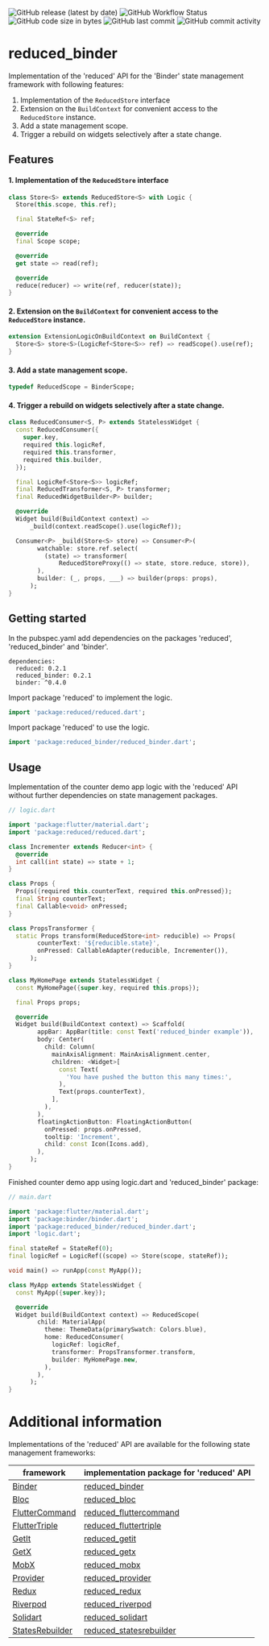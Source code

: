 ![GitHub release (latest by date)](https://img.shields.io/github/v/release/partmaster/reduced_binder)
![GitHub Workflow Status](https://img.shields.io/github/actions/workflow/status/partmaster/reduced_binder/dart.yml)
![GitHub code size in bytes](https://img.shields.io/github/languages/code-size/partmaster/reduced_binder)
![GitHub last commit](https://img.shields.io/github/last-commit/partmaster/reduced_binder)
![GitHub commit activity](https://img.shields.io/github/commit-activity/m/partmaster/reduced_binder)
# reduced_binder

Implementation of the 'reduced' API for the 'Binder' state management framework with following features:

1. Implementation of the ```ReducedStore``` interface 
2. Extension on the ```BuildContext``` for convenient access to the  ```ReducedStore``` instance.
3. Add a state management scope.
4. Trigger a rebuild on widgets selectively after a state change.

## Features

#### 1. Implementation of the ```ReducedStore``` interface 

```dart
class Store<S> extends ReducedStore<S> with Logic {
  Store(this.scope, this.ref);

  final StateRef<S> ref;

  @override
  final Scope scope;

  @override
  get state => read(ref);

  @override
  reduce(reducer) => write(ref, reducer(state));
}
```

#### 2. Extension on the ```BuildContext``` for convenient access to the  ```ReducedStore``` instance.

```dart
extension ExtensionLogicOnBuildContext on BuildContext {
  Store<S> store<S>(LogicRef<Store<S>> ref) => readScope().use(ref);
}
```

#### 3. Add a state management scope.

```dart
typedef ReducedScope = BinderScope;
```

#### 4. Trigger a rebuild on widgets selectively after a state change.

```dart
class ReducedConsumer<S, P> extends StatelessWidget {
  const ReducedConsumer({
    super.key,
    required this.logicRef,
    required this.transformer,
    required this.builder,
  });

  final LogicRef<Store<S>> logicRef;
  final ReducedTransformer<S, P> transformer;
  final ReducedWidgetBuilder<P> builder;

  @override
  Widget build(BuildContext context) =>
      _build(context.readScope().use(logicRef));

  Consumer<P> _build(Store<S> store) => Consumer<P>(
        watchable: store.ref.select(
          (state) => transformer(
              ReducedStoreProxy(() => state, store.reduce, store)),
        ),
        builder: (_, props, ___) => builder(props: props),
      );
}
```

## Getting started

In the pubspec.yaml add dependencies on the packages 'reduced', 'reduced_binder' and 'binder'.

```
dependencies:
  reduced: 0.2.1
  reduced_binder: 0.2.1
  binder: ^0.4.0
```

Import package 'reduced' to implement the logic.

```dart
import 'package:reduced/reduced.dart';
```

Import package 'reduced' to use the logic.

```dart
import 'package:reduced_binder/reduced_binder.dart';
```

## Usage

Implementation of the counter demo app logic with the 'reduced' API without further dependencies on state management packages.

```dart
// logic.dart

import 'package:flutter/material.dart';
import 'package:reduced/reduced.dart';

class Incrementer extends Reducer<int> {
  @override
  int call(int state) => state + 1;
}

class Props {
  Props({required this.counterText, required this.onPressed});
  final String counterText;
  final Callable<void> onPressed;
}

class PropsTransformer {
  static Props transform(ReducedStore<int> reducible) => Props(
        counterText: '${reducible.state}',
        onPressed: CallableAdapter(reducible, Incrementer()),
      );
}

class MyHomePage extends StatelessWidget {
  const MyHomePage({super.key, required this.props});

  final Props props;

  @override
  Widget build(BuildContext context) => Scaffold(
        appBar: AppBar(title: const Text('reduced_binder example')),
        body: Center(
          child: Column(
            mainAxisAlignment: MainAxisAlignment.center,
            children: <Widget>[
              const Text(
                'You have pushed the button this many times:',
              ),
              Text(props.counterText),
            ],
          ),
        ),
        floatingActionButton: FloatingActionButton(
          onPressed: props.onPressed,
          tooltip: 'Increment',
          child: const Icon(Icons.add),
        ),
      );
}
```

Finished counter demo app using logic.dart and 'reduced_binder' package:

```dart
// main.dart

import 'package:flutter/material.dart';
import 'package:binder/binder.dart';
import 'package:reduced_binder/reduced_binder.dart';
import 'logic.dart';

final stateRef = StateRef(0);
final logicRef = LogicRef((scope) => Store(scope, stateRef));

void main() => runApp(const MyApp());

class MyApp extends StatelessWidget {
  const MyApp({super.key});

  @override
  Widget build(BuildContext context) => ReducedScope(
        child: MaterialApp(
          theme: ThemeData(primarySwatch: Colors.blue),
          home: ReducedConsumer(
            logicRef: logicRef,
            transformer: PropsTransformer.transform,
            builder: MyHomePage.new,
          ),
        ),
      );
}
```

# Additional information

Implementations of the 'reduced' API are available for the following state management frameworks:

|framework|implementation package for 'reduced' API|
|---|---|
|[Binder](https://pub.dev/packages/binder)|[reduced_binder](https://github.com/partmaster/reduced_binder)|
|[Bloc](https://bloclibrary.dev/#/)|[reduced_bloc](https://github.com/partmaster/reduced_bloc)|
|[FlutterCommand](https://pub.dev/packages/flutter_command)|[reduced_fluttercommand](https://github.com/partmaster/reduced_fluttercommand)|
|[FlutterTriple](https://pub.dev/packages/flutter_triple)|[reduced_fluttertriple](https://github.com/partmaster/reduced_fluttertriple)|
|[GetIt](https://pub.dev/packages/get_it)|[reduced_getit](https://github.com/partmaster/reduced_getit)|
|[GetX](https://pub.dev/packages/get)|[reduced_getx](https://github.com/partmaster/reduced_getx)|
|[MobX](https://pub.dev/packages/mobx)|[reduced_mobx](https://github.com/partmaster/reduced_mobx)|
|[Provider](https://pub.dev/packages/provider)|[reduced_provider](https://github.com/partmaster/reduced_provider)|
|[Redux](https://pub.dev/packages/redux)|[reduced_redux](https://github.com/partmaster/reduced_redux)|
|[Riverpod](https://riverpod.dev/)|[reduced_riverpod](https://github.com/partmaster/reduced_riverpod)|
|[Solidart](https://pub.dev/packages/solidart)|[reduced_solidart](https://github.com/partmaster/reduced_solidart)|
|[StatesRebuilder](https://pub.dev/packages/states_rebuilder)|[reduced_statesrebuilder](https://github.com/partmaster/reduced_statesrebuilder)|
